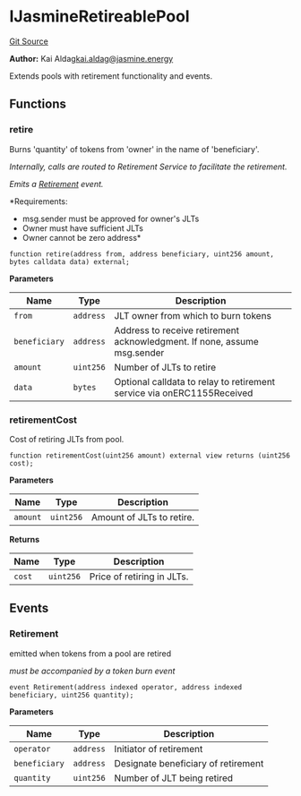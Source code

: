 # IJasmineRetireablePool
[Git Source](https://github.com/Jasmine-Energy/jasmine-bridge/blob/41a89a99de073bdfa320a66b9536780475689209/contracts/interfaces/jasmine/IRetireablePool.sol)

**Author:**
Kai Aldag<kai.aldag@jasmine.energy>

Extends pools with retirement functionality and events.


## Functions
### retire

Burns 'quantity' of tokens from 'owner' in the name of 'beneficiary'.

*Internally, calls are routed to Retirement Service to facilitate the retirement.*

*Emits a [Retirement](/contracts/interfaces/jasmine/IRetireablePool.sol/interface.IJasmineRetireablePool.md#retirement) event.*

*Requirements:
- msg.sender must be approved for owner's JLTs
- Owner must have sufficient JLTs
- Owner cannot be zero address*


```solidity
function retire(address from, address beneficiary, uint256 amount, bytes calldata data) external;
```
**Parameters**

|Name|Type|Description|
|----|----|-----------|
|`from`|`address`|JLT owner from which to burn tokens|
|`beneficiary`|`address`|Address to receive retirement acknowledgment. If none, assume msg.sender|
|`amount`|`uint256`|Number of JLTs to retire|
|`data`|`bytes`|Optional calldata to relay to retirement service via onERC1155Received|


### retirementCost

Cost of retiring JLTs from pool.


```solidity
function retirementCost(uint256 amount) external view returns (uint256 cost);
```
**Parameters**

|Name|Type|Description|
|----|----|-----------|
|`amount`|`uint256`|Amount of JLTs to retire.|

**Returns**

|Name|Type|Description|
|----|----|-----------|
|`cost`|`uint256`|Price of retiring in JLTs.|


## Events
### Retirement
emitted when tokens from a pool are retired

*must be accompanied by a token burn event*


```solidity
event Retirement(address indexed operator, address indexed beneficiary, uint256 quantity);
```

**Parameters**

|Name|Type|Description|
|----|----|-----------|
|`operator`|`address`|Initiator of retirement|
|`beneficiary`|`address`|Designate beneficiary of retirement|
|`quantity`|`uint256`|Number of JLT being retired|

